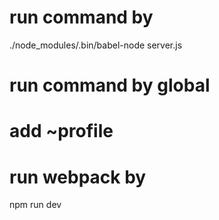 # run command by 
./node_modules/.bin/babel-node server.js

# run command by global
# add ~profile

# run webpack by 
npm run dev